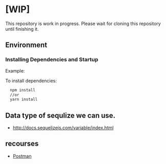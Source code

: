 # [WIP]

This repository is work in progress.
Please wait for cloning this repository until finishing it.


## Environment

### Installing Dependencies and Startup

Example:

To install dependencies:

```bash
  npm install
  //or
  yarn install
```

## Data type of sequlize we can use.

- http://docs.sequelizejs.com/variable/index.html


## recourses

- [Postman](https://chrome.google.com/webstore/detail/postman/fhbjgbiflinjbdggehcddcbncdddomop?hl=en)